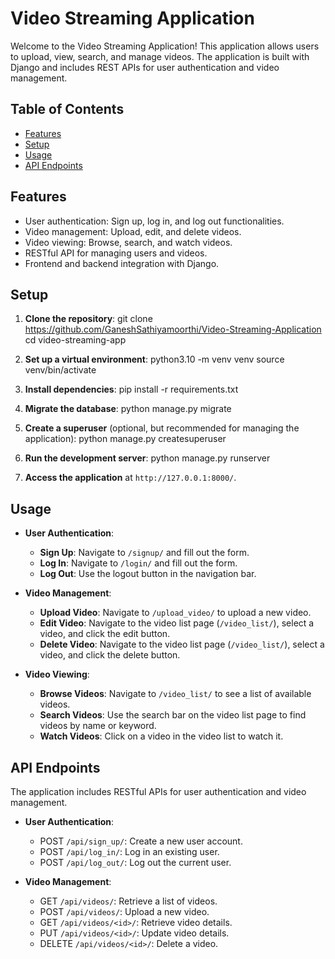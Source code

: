 # Video Streaming Application

Welcome to the Video Streaming Application! This application allows users to upload, view, search, and manage videos. The application is built with Django and includes REST APIs for user authentication and video management.

## Table of Contents

- [Features](#features)
- [Setup](#setup)
- [Usage](#usage)
- [API Endpoints](#api-endpoints)
  
## Features

- User authentication: Sign up, log in, and log out functionalities.
- Video management: Upload, edit, and delete videos.
- Video viewing: Browse, search, and watch videos.
- RESTful API for managing users and videos.
- Frontend and backend integration with Django.

## Setup

1. **Clone the repository**:
    git clone https://github.com/GaneshSathiyamoorthi/Video-Streaming-Application
    cd video-streaming-app
 
2. **Set up a virtual environment**:
    python3.10 -m venv venv
    source venv/bin/activate

3. **Install dependencies**:
    pip install -r requirements.txt
   
4. **Migrate the database**:
    python manage.py migrate
  
5. **Create a superuser** (optional, but recommended for managing the application):
    python manage.py createsuperuser
  
6. **Run the development server**:
    python manage.py runserver
  
7. **Access the application** at `http://127.0.0.1:8000/`.

## Usage

- **User Authentication**:
    - **Sign Up**: Navigate to `/signup/` and fill out the form.
    - **Log In**: Navigate to `/login/` and fill out the form.
    - **Log Out**: Use the logout button in the navigation bar.

- **Video Management**:
    - **Upload Video**: Navigate to `/upload_video/` to upload a new video.
    - **Edit Video**: Navigate to the video list page (`/video_list/`), select a video, and click the edit button.
    - **Delete Video**: Navigate to the video list page (`/video_list/`), select a video, and click the delete button.

- **Video Viewing**:
    - **Browse Videos**: Navigate to `/video_list/` to see a list of available videos.
    - **Search Videos**: Use the search bar on the video list page to find videos by name or keyword.
    - **Watch Videos**: Click on a video in the video list to watch it.

## API Endpoints

The application includes RESTful APIs for user authentication and video management.

- **User Authentication**:
    - POST `/api/sign_up/`: Create a new user account.
    - POST `/api/log_in/`: Log in an existing user.
    - POST `/api/log_out/`: Log out the current user.

- **Video Management**:
    - GET `/api/videos/`: Retrieve a list of videos.
    - POST `/api/videos/`: Upload a new video.
    - GET `/api/videos/<id>/`: Retrieve video details.
    - PUT `/api/videos/<id>/`: Update video details.
    - DELETE `/api/videos/<id>/`: Delete a video.




 

